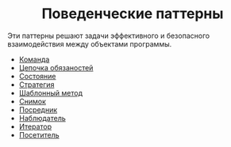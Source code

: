 <h1 align="center">
   Поведенческие паттерны
</h1>

Эти паттерны решают задачи эффективного и безопасного взаимодействия между объектами программы.

- [Команда](command)
- [Цепочка обязаностей](chain)
- [Состояние](state)
- [Стратегия](strategy)
- [Шаблонный метод](templatemethod)
- [Снимок](memento)
- [Посредник](mediator)
- [Наблюдатель](observer)
- [Итератор](iterator)
- [Посетитель](visitor)


